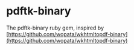 pdftk-binary
============

The pdftk-binary ruby gem, inspired by [https://github.com/wopata/wkhtmltopdf-binary](https://github.com/wopata/wkhtmltopdf-binary)
